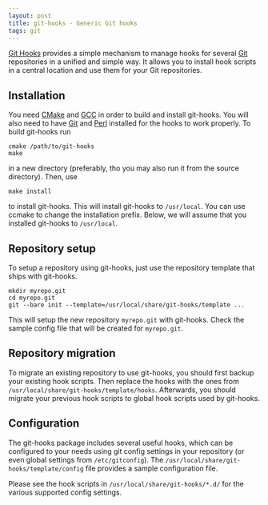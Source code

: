 ```yaml
---
layout: post
title: git-hooks - Generic Git hooks
tags: git
---
```


[Git Hooks](http://github.com/bmeurer/git-hooks) provides a simple mechanism to manage hooks
for several [Git](http://git-scm.com) repositories in a unified and simple way. It allows you
to install hook scripts in a central location and use them for your Git repositories.

## Installation

You need [CMake](http://www.cmake.org) and [GCC](http://gcc.gnu.org) in order to build and
install git-hooks. You will also need to have [Git](http://git-scm.com) and
[Perl](http://www.perl.org) installed for the hooks to work properly. To build git-hooks run

```
cmake /path/to/git-hooks
make
```

in a new directory (preferably, tho you may also run it from the source
directory). Then, use

```
make install
```

to install git-hooks. This will install git-hooks to <code>/usr/local</code>. You can
use ccmake to change the installation prefix. Below, we will assume that you installed
git-hooks to <code>/usr/local</code>.

## Repository setup

To setup a repository using git-hooks, just use the repository template that ships with
git-hooks.

```
mkdir myrepo.git
cd myrepo.git
git --bare init --template=/usr/local/share/git-hooks/template ...
```

This will setup the new repository <code>myrepo.git</code> with git-hooks. Check the
sample config file that will be created for <code>myrepo.git</code>.

## Repository migration

To migrate an existing repository to use git-hooks, you should first backup
your existing hook scripts. Then replace the hooks with the ones from
<code>/usr/local/share/git-hooks/template/hooks</code>. Afterwards, you should migrate
your previous hook scripts to global hook scripts used by git-hooks.

## Configuration

The git-hooks package includes several useful hooks, which can be configured
to your needs using git config settings in your repository (or even global
settings from <code>/etc/gitconfig</code>). The
<code>/usr/local/share/git-hooks/template/config</code> file provides a sample
configuration file.

Please see the hook scripts in <code>/usr/local/share/git-hooks/\*.d/</code> for the
various supported config settings.
